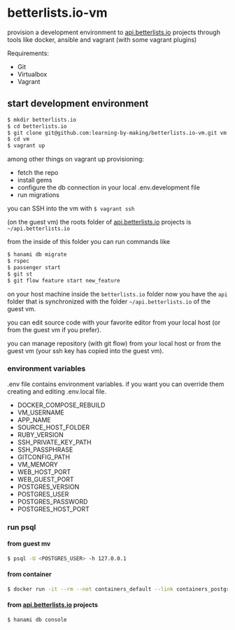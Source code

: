 # betterlists.io-vm

provision a development environment to [api.betterlists.io](https://github.com/learning-by-making/api.betterlists.io) projects through tools like docker, ansible and vagrant (with some vagrant plugins)

Requirements:
* Git
* Virtualbox
* Vagrant

## start development environment

```bash
$ mkdir betterlists.io
$ cd betterlists.io
$ git clone git@github.com:learning-by-making/betterlists.io-vm.git vm
$ cd vm
$ vagrant up
```

among other things on vagrant up provisioning:
* fetch the repo 
* install gems
* configure the db connection in your local .env.development file 
* run migrations

you can SSH into the vm with ```$ vagrant ssh```

(on the guest vm) the roots folder of [api.betterlists.io](https://github.com/learning-by-making/api.betterlists.io) projects is ```~/api.betterlists.io``` 

from the inside of this folder you can run commands like

```bash
$ hanami db migrate
$ rspec
$ passenger start
$ git st
$ git flow feature start new_feature
```

on your host machine inside the ```betterlists.io``` folder now you have the ```api``` folder that is synchronized with the folder ```~/api.betterlists.io``` of the guest vm.

you can edit source code with your favorite editor from your local host (or from the guest vm if you prefer).

you can manage repository (with git flow) from your local host or from the guest vm (your ssh key has copied into the guest vm).

### environment variables

.env file contains environment variables. if you want you can override them creating and editing .env.local file.
* DOCKER_COMPOSE_REBUILD
* VM_USERNAME
* APP_NAME
* SOURCE_HOST_FOLDER
* RUBY_VERSION
* SSH_PRIVATE_KEY_PATH
* SSH_PASSPHRASE
* GITCONFIG_PATH
* VM_MEMORY
* WEB_HOST_PORT
* WEB_GUEST_PORT
* POSTGRES_VERSION
* POSTGRES_USER
* POSTGRES_PASSWORD
* POSTGRES_HOST_PORT

### run psql

#### from guest mv
```bash
$ psql -U <POSTGRES_USER> -h 127.0.0.1
```

#### from container
```bash
$ docker run -it --rm --net containers_default --link containers_postgres_1:postgres postgres:<POSTGRES_VERSION> psql -h postgres -U <POSTGRES_USER>
```

#### from [api.betterlists.io](https://github.com/learning-by-making/api.betterlists.io) projects
```bash
$ hanami db console
```
